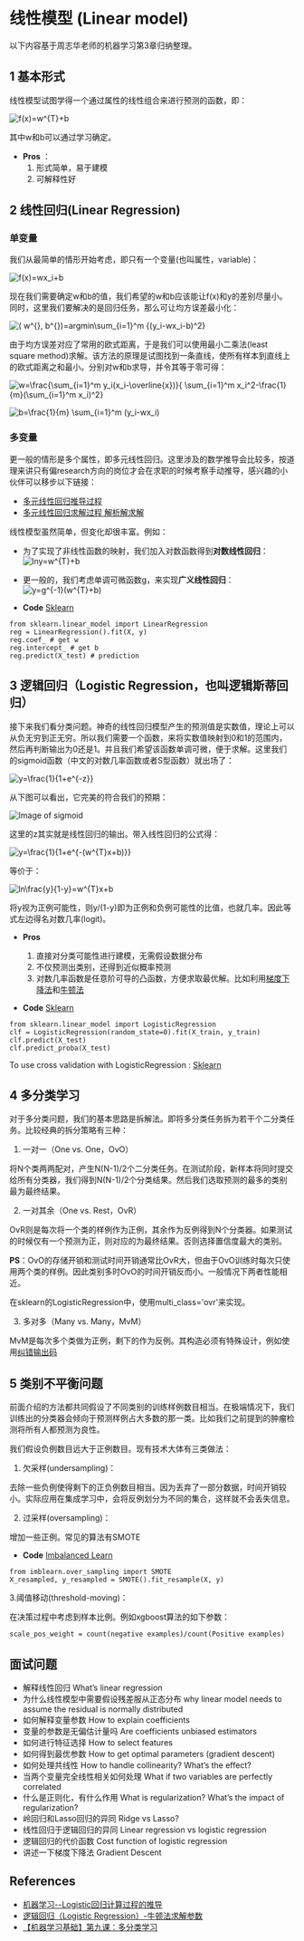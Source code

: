 # 线性模型 (Linear model)
以下内容基于周志华老师的机器学习第3章归纳整理。

## 1 基本形式
线性模型试图学得一个通过属性的线性组合来进行预测的函数，即：

![f(x)=w^{T}+b](https://render.githubusercontent.com/render/math?math=f(x)%3Dw%5E%7BT%7D%2Bb)

其中w和b可以通过学习确定。

- **Pros** ：
  1. 形式简单，易于建模
  2. 可解释性好
  
## 2 线性回归(Linear Regression)

### 单变量
我们从最简单的情形开始考虑，即只有一个变量(也叫属性，variable)：

![f(x)=wx_i+b](https://render.githubusercontent.com/render/math?math=f(x)%3Dwx_i%2Bb)

现在我们需要确定w和b的值，我们希望的w和b应该能让f(x)和y的差别尽量小。同时，这里我们要解决的是回归任务，那么可让均方误差最小化：

![( w^{*}, b^{*})=argmin\sum_{i=1}^m {(y_i-wx_i-b)^2} ](https://render.githubusercontent.com/render/math?math=(%20w%5E%7B*%7D%2C%20b%5E%7B*%7D)%3Dargmin%5Csum_%7Bi%3D1%7D%5Em%20%7B(y_i-wx_i-b)%5E2%7D%20)

由于均方误差对应了常用的欧式距离，于是我们可以使用最小二乘法(least square method)求解。该方法的原理是试图找到一条直线，使所有样本到直线上的欧式距离之和最小。分别对w和b求导，并令其等于零可得：

![w=\frac{\sum_{i=1}^m y_i(x_i-\overline{x})}{ \sum_{i=1}^m x_i^2-\frac{1}{m}(\sum_{i=1}^m x_i)^2} ](https://render.githubusercontent.com/render/math?math=w%3D%5Cfrac%7B%5Csum_%7Bi%3D1%7D%5Em%20y_i(x_i-%5Coverline%7Bx%7D)%7D%7B%20%5Csum_%7Bi%3D1%7D%5Em%20x_i%5E2-%5Cfrac%7B1%7D%7Bm%7D(%5Csum_%7Bi%3D1%7D%5Em%20x_i)%5E2%7D%20)

![b=\frac{1}{m} \sum_{i=1}^m (y_i-wx_i) ](https://render.githubusercontent.com/render/math?math=b%3D%5Cfrac%7B1%7D%7Bm%7D%20%5Csum_%7Bi%3D1%7D%5Em%20(y_i-wx_i)%20)

### 多变量
更一般的情形是多个属性，即多元线性回归。这里涉及的数学推导会比较多，按道理来讲只有偏research方向的岗位才会在求职的时候考察手动推导，感兴趣的小伙伴可以移步以下链接：

- [多元线性回归推导过程](https://blog.csdn.net/weixin_39445556/article/details/81416133)
- [多元线性回归求解过程 解析解求解](https://blog.csdn.net/weixin_39445556/article/details/83543945)

线性模型虽然简单，但变化却很丰富。例如：
- 为了实现了非线性函数的映射，我们加入对数函数得到**对数线性回归**：
![lny=w^{T}+b](https://render.githubusercontent.com/render/math?math=lny%3Dw%5E%7BT%7D%2Bb)

- 更一般的，我们考虑单调可微函数g，来实现**广义线性回归**：
![y=g^{-1}(w^{T}+b)](https://render.githubusercontent.com/render/math?math=y%3Dg%5E%7B-1%7D(w%5E%7BT%7D%2Bb))

- **Code** [Sklearn](https://scikit-learn.org/stable/modules/generated/sklearn.linear_model.LinearRegression.html)
```
from sklearn.linear_model import LinearRegression
reg = LinearRegression().fit(X, y)
reg.coef_ # get w
reg.intercept_ # get b
reg.predict(X_test) # prediction
```

## 3 逻辑回归（Logistic Regression，也叫逻辑斯蒂回归）
接下来我们看分类问题。神奇的线性回归模型产生的预测值是实数值，理论上可以从负无穷到正无穷。所以我们需要一个函数，来将实数值映射到0和1的范围内，然后再判断输出为0还是1。并且我们希望该函数单调可微，便于求解。这里我们的sigmoid函数（中文的对数几率函数或者S型函数）就出场了：

![y=\frac{1}{1+e^{-z}} ](https://render.githubusercontent.com/render/math?math=y%3D%5Cfrac%7B1%7D%7B1%2Be%5E%7B-z%7D%7D%20)

从下图可以看出，它完美的符合我们的预期：

![Image of sigmoid](https://github.com/songchangyi/MachineLearningResume/blob/master/img/sigmoid.PNG)

这里的z其实就是线性回归的输出。带入线性回归的公式得：

![y=\frac{1}{1+e^{-(w^{T}x+b)}}](https://render.githubusercontent.com/render/math?math=y%3D%5Cfrac%7B1%7D%7B1%2Be%5E%7B-(w%5E%7BT%7Dx%2Bb)%7D%7D)

等价于：

![ln\frac{y}{1-y}=w^{T}x+b](https://render.githubusercontent.com/render/math?math=ln%5Cfrac%7By%7D%7B1-y%7D%3Dw%5E%7BT%7Dx%2Bb)

将y视为正例可能性，则y/(1-y)即为正例和负例可能性的比值，也就几率。因此等式左边得名对数几率(logit)。

- **Pros**
  1. 直接对分类可能性进行建模，无需假设数据分布
  2. 不仅预测出类别，还得到近似概率预测
  3. 对数几率函数是任意阶可导的凸函数，方便求取最优解。比如利用[梯度下降法](https://blog.csdn.net/ligang_csdn/article/details/53838743)和[牛顿法](https://blog.csdn.net/Fishmemory/article/details/51603836)

- **Code** [Sklearn](https://scikit-learn.org/stable/modules/generated/sklearn.linear_model.LogisticRegression.html)
```
from sklearn.linear_model import LogisticRegression
clf = LogisticRegression(random_state=0).fit(X_train, y_train)
clf.predict(X_test)
clf.predict_proba(X_test)
```

To use cross validation with LogisticRegression : [Sklearn](https://scikit-learn.org/stable/modules/generated/sklearn.linear_model.LogisticRegressionCV.html)

## 4 多分类学习
对于多分类问题，我们的基本思路是拆解法。即将多分类任务拆为若干个二分类任务。比较经典的拆分策略有三种：

1. 一对一（One vs. One，OvO）

将N个类两两配对，产生N(N-1)/2个二分类任务。在测试阶段，新样本将同时提交给所有分类器，我们得到N(N-1)/2个分类结果。然后我们选取预测的最多的类别最为最终结果。

2. 一对其余（One vs. Rest，OvR）

OvR则是每次将一个类的样例作为正例，其余作为反例得到N个分类器。如果测试的时候仅有一个预测为正，则对应的为最终结果。否则选择置信度最大的类别。

**PS**：OvO的存储开销和测试时间开销通常比OvR大，但由于OvO训练时每次只使用两个类的样例。因此类别多时OvO的时间开销反而小。一般情况下两者性能相近。

在sklearn的LogisticRegression中，使用multi_class='ovr'来实现。

3. 多对多（Many vs. Many，MvM）

MvM是每次多个类做为正例，剩下的作为反例。其构造必须有特殊设计，例如使用[纠错输出码](http://shichaoxin.com/2019/12/05/%E6%9C%BA%E5%99%A8%E5%AD%A6%E4%B9%A0%E5%9F%BA%E7%A1%80-%E7%AC%AC%E4%B9%9D%E8%AF%BE-%E5%A4%9A%E5%88%86%E7%B1%BB%E5%AD%A6%E4%B9%A0/)

## 5 类别不平衡问题
前面介绍的方法都共同假设了不同类别的训练样例数目相当。在极端情况下，我们训练出的分类器会倾向于预测样例占大多数的那一类。比如我们之前提到的肿瘤检测将所有人都预测为良性。

我们假设负例数目远大于正例数目。现有技术大体有三类做法：

1. 欠采样(undersampling)：

去除一些负例使得剩下的正负例数目相当。因为丢弃了一部分数据，时间开销较小。实际应用在集成学习中，会将反例划分为不同的集合，这样就不会丢失信息。

2. 过采样(oversampling)：

增加一些正例。常见的算法有SMOTE

- **Code** [Imbalanced Learn](https://imbalanced-learn.readthedocs.io/en/stable/over_sampling.html)
```
from imblearn.over_sampling import SMOTE
X_resampled, y_resampled = SMOTE().fit_resample(X, y)
```

3.阈值移动(threshold-moving)：

在决策过程中考虑到样本比例。例如xgboost算法的如下参数：
```
scale_pos_weight = count(negative examples)/count(Positive examples)
```

## 面试问题
- 解释线性回归 What’s linear regression
- 为什么线性模型中需要假设残差服从正态分布 why linear model needs to assume the residual is normally distributed
- 如何解释变量参数 How to explain coefficients
- 变量的参数是无偏估计量吗 Are coefficients unbiased estimators
- 如何进行特征选择 How to select features
- 如何得到最优参数 How to get optimal parameters (gradient descent)
- 如何处理共线性 How to handle collinearity? What’s the effect?
- 当两个变量完全线性相关如何处理 What if two variables are perfectly correlated
- 什么是正则化，有什么作用 What is regularization? What’s the impact of regularization?
- 岭回归和Lasso回归的异同 Ridge vs Lasso?
- 线性回归于逻辑回归的异同 Linear regression vs logistic regression
- 逻辑回归的代价函数 Cost function of logistic regression
- 讲述一下梯度下降法 Gradient Descent

## References
- [机器学习--Logistic回归计算过程的推导](https://blog.csdn.net/ligang_csdn/article/details/53838743)
- [逻辑回归（Logistic Regression）-牛顿法求解参数](https://blog.csdn.net/Fishmemory/article/details/51603836)
- [【机器学习基础】第九课：多分类学习](http://shichaoxin.com/2019/12/05/%E6%9C%BA%E5%99%A8%E5%AD%A6%E4%B9%A0%E5%9F%BA%E7%A1%80-%E7%AC%AC%E4%B9%9D%E8%AF%BE-%E5%A4%9A%E5%88%86%E7%B1%BB%E5%AD%A6%E4%B9%A0/)
